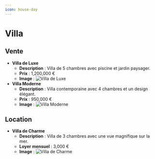 ```yaml
---
icon: house-day
---
```


# Villa

## Vente

* **Villa de Luxe**
  * **Description** : Villa de 5 chambres avec piscine et jardin paysager.
  * **Prix** : 1,200,000 €
  * **Image** : ![Villa de Luxe](https://github.com/Jefedi/ImmoWiki/blob/main/assets/villa_luxe.jpg)
* **Villa Moderne**
  * **Description** : Villa contemporaine avec 4 chambres et un design élégant.
  * **Prix** : 950,000 €
  * **Image** : ![Villa Moderne](https://github.com/Jefedi/ImmoWiki/blob/main/assets/villa_moderne.jpg)

## Location

* **Villa de Charme**
  * **Description** : Villa de 3 chambres avec une vue magnifique sur la mer.
  * **Loyer mensuel** : 3,000 €
  * **Image** : ![Villa de Charme](https://github.com/Jefedi/ImmoWiki/blob/main/assets/villa_charme.jpg)
